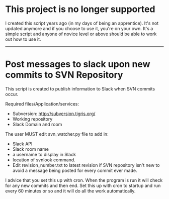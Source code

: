 # This project is no longer supported

I created this script years ago (in my days of being an apprentice). It's not updated anymore and if you choose to use it, 
you're on your own. It's a simple script and anyone of novice level or above should be able to work out how to use it.

-----------------

# Post messages to slack upon new commits to SVN Repository

This script is created to publish information to Slack when SVN commits occur. 

Required files/Application/services:
- Subversion: http://subversion.tigris.org/
- Working repository
- Slack Domain and room

The user MUST edit svn_watcher.py file to add in:
- Slack API
- Slack room name
- a username to display in Slack
- location of svnlook command.
- Edit revision_number.txt to latest revision if SVN repository isn't new to avoid a message being posted for every
      commit ever made.

I advice that you set this up with cron. When the program is run it will check for any new commits and then end. Set this up with cron to 
startup and run every 60 minutes or so and it will do all the work automatically.
